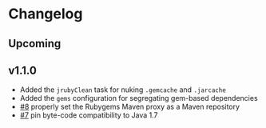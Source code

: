 # Changelog


## Upcoming


## v1.1.0

 * Added the `jrubyClean` task for nuking `.gemcache` and `.jarcache`
 * Added the `gems` configuration for segregating gem-based dependencies
 * [#8](https://github.com/rtyler/jruby-gradle-plugin/issues/8) properly set
   the Rubygems Maven proxy as a Maven repository
 * [#7](https://github.com/rtyler/jruby-gradle-plugin/issues/7) pin byte-code
   compatibility to Java 1.7

